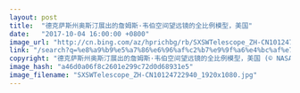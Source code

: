 ```yaml
---
layout: post
title:  "德克萨斯州奥斯汀展出的詹姆斯·韦伯空间望远镜的全比例模型，美国"
date:   "2017-10-04 16:00:00 +0800"
image_url: "http://cn.bing.com/az/hprichbg/rb/SXSWTelescope_ZH-CN10124722940_1920x1080.jpg"
link: "/search?q=%e8%a9%b9%e5%a7%86%e6%96%af%c2%b7%e9%9f%a6%e4%bc%af%e7%a9%ba%e9%97%b4%e6%9c%9b%e8%bf%9c%e9%95%9c&form=hpcapt&mkt=zh-cn"
copyright: "德克萨斯州奥斯汀展出的詹姆斯·韦伯空间望远镜的全比例模型，美国 (© NASA)"
image_hash: "a46d0a06f8c2601e299c72d0d68931e5"
image_filename: "SXSWTelescope_ZH-CN10124722940_1920x1080.jpg"
---
```

